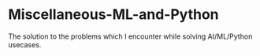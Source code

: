# Miscellaneous-ML-and-Python
The solution to the problems which I encounter while solving AI/ML/Python usecases.
